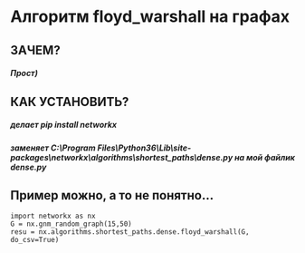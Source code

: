 # Алгоритм floyd_warshall на графах
## ЗАЧЕМ?
##### Прост)
## КАК УСТАНОВИТЬ?
##### делает pip install networkx
##### заменяет C:\Program Files\Python36\Lib\site-packages\networkx\algorithms\shortest_paths\dense.py на мой файлик dense.py
## Пример можно, а то не понятно...
```
import networkx as nx
G = nx.gnm_random_graph(15,50)
resu = nx.algorithms.shortest_paths.dense.floyd_warshall(G, do_csv=True)
```
